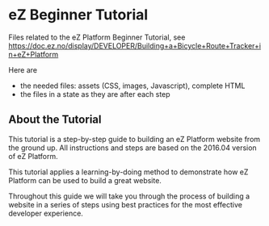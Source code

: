 # eZ Beginner Tutorial 

Files related to the eZ Platform Beginner Tutorial, see https://doc.ez.no/display/DEVELOPER/Building+a+Bicycle+Route+Tracker+in+eZ+Platform

Here are 
* the needed files: assets (CSS, images, Javascript), complete HTML
* the files in a state as they are after each step

## About the Tutorial

This tutorial is a step-by-step guide to building an eZ Platform website from the ground up. All instructions and steps are based on the 2016.04 version of eZ Platform.

This tutorial applies a learning-by-doing method to demonstrate how eZ Platform can be used to build a great website.

Throughout this guide we will take you through the process of building a website in a series of steps using best practices for the most effective developer experience.
